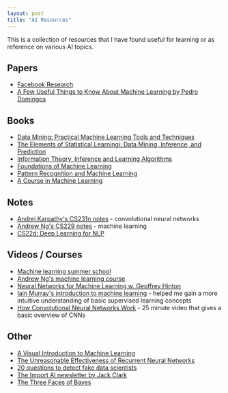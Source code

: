 ```yaml
---
layout: post
title: "AI Resources"
---
```


This is a collection of resources that I have found useful for learning or as 
reference on various AI topics.

## Papers
* [Facebook Research](https://research.facebook.com/publications/)
* [A Few Useful Things to Know About Machine Learning by Pedro Domingos](https://homes.cs.washington.edu/~pedrod/papers/cacm12.pdf)

## Books
* [Data Mining: Practical Machine Learning Tools and Techniques](http://www.cs.waikato.ac.nz/~ml/weka/book.html)
* [The Elements of Statistical Learningi: Data Mining, Inference, and Prediction](http://statweb.stanford.edu/~tibs/ElemStatLearn/)
* [Information Theory, Inference and Learning Algorithms](https://www.amazon.com/Information-Theory-Inference-Learning-Algorithms/dp/0521642981)
* [Foundations of Machine Learning](https://www.amazon.com/dp/026201825X)
* [Pattern Recognition and Machine Learning](https://www.microsoft.com/en-us/research/people/cmbishop/)
* [A Course in Machine Learning](http://ciml.info/)

## Notes
* [Andrej Karpathy's CS231n notes](https://cs231n.github.io/) - convolutional neural networks
* [Andrew Ng's CS229 notes](http://cs229.stanford.edu/materials.html) - machine learning
* [CS22d: Deep Learning for NLP](http://cs224d.stanford.edu/syllabus.html)

## Videos / Courses
* [Machine learning summer school](https://www.youtube.com/playlist?list=PLZSO_6-bSqHQCIYxE3ycGLXHMjK3XV7Iz)
* [Andrew Ng's machine learning course](http://openclassroom.stanford.edu/MainFolder/CoursePage.php?course=MachineLearning)
* [Neural Networks for Machine Learning w. Geoffrey Hinton](https://www.coursera.org/learn/neural-networks)
* [Iain Murray's introduction to machine learning](http://videolectures.net/bootcamp2010_murray_iml/#) - helped me gain a more intuitive understanding of basic supervised learning concepts
* [How Convolutional Neural Networks Work](https://www.youtube.com/watch?v=FmpDIaiMIeA) - 25 minute video that gives a basic overview of CNNs

## Other
* [A Visual Introduction to Machine Learning](http://www.r2d3.us/visual-intro-to-machine-learning-part-1/)
* [The Unreasonable Effectiveness of Recurrent Neural Networks](https://karpathy.github.io/2015/05/21/rnn-effectiveness/)
* [20 questions to detect fake data scientists](http://www.kdnuggets.com/2016/01/20-questions-to-detect-fake-data-scientists.html)
* [The Import AI newsletter by Jack Clark](https://jack-clark.net/)
* [The Three Faces of Bayes](https://slackprop.wordpress.com/2016/08/28/the-three-faces-of-bayes/)
